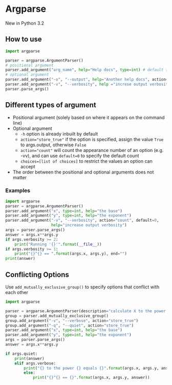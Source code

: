 # Argparse

New in Python 3.2

## How to use
```python
import argparse

parser = argparse.ArgumentParser()
# positional argument
parser.add_argument("arg_name", help="Help docs", type=int) # default type is str
# optional argument
parser.add_argument("-o", "--output", help="Another help docs", action="store_true")
parser.add_argument("-v", "--verbosity", help ="increse output verbosity", type=int, choices=[0, 1, 2])
parser.parse_args()
```

## Different types of argument
* Positional argument (solely based on where it appears on the command line)
* Optional argument
    - `-h` option is already inbuilt by default
    - `action="store_true"` if the option is specified, assign the value `True` to args.output, otherwise `False`
    - `action="count"` will count the appearance number of an option (e.g. -vv), and can use `default=0` to specify the default count
    - `choices=[list of choices]` to restrict the values an option can accept
* The order between the positional and optional arguments does not matter

### Examples
```python
import argparse
parser = argparse.ArgumentParser()
parser.add_argument("x", type=int, help="the base")
parser.add_argument("y", type=int, help="the exponent")
parser.add_argument("-v", "--verbosity", action="count", default=0,
                    help="increase output verbosity")
args = parser.parse_args()
answer = args.x**args.y
if args.verbosity >= 2:
    print("Running '{}'".format(__file__))
if args.verbosity >= 1:
    print("{}^{} == ".format(args.x, args.y), end="")
print(answer)
```

## Conflicting Options
Use `add_mutually_exclusive_group()` to specify options that conflict with each other

```python
import argparse

parser = argparse.ArgumentParser(description="calculate X to the power of Y")
group = parser.add_mutually_exclusive_group()
group.add_argument("-v", "--verbose", action="store_true")
group.add_argument("-q", "--quiet", action="store_true")
parser.add_argument("x", type=int, help="the base")
parser.add_argument("y", type=int, help="the exponent")
args = parser.parse_args()
answer = args.x**args.y

if args.quiet:
    print(answer)
    elif args.verbose:
        print("{} to the power {} equals {}".format(args.x, args.y, answer))
        else:
            print("{}^{} == {}".format(args.x, args.y, answer))
```
